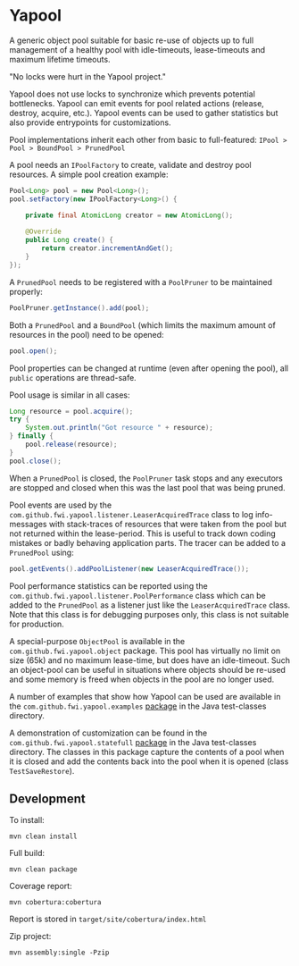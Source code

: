 # Yapool

A generic object pool suitable for basic re-use of objects 
up to full management of a healthy pool with idle-timeouts, lease-timeouts and maximum lifetime timeouts.

"No locks were hurt in the Yapool project."

Yapool does not use locks to synchronize which prevents potential bottlenecks.
Yapool can emit events for pool related actions (release, destroy, acquire, etc.).
Yapool events can be used to gather statistics but also provide entrypoints for customizations.

Pool implementations inherit each other from basic to full-featured: `IPool > Pool > BoundPool > PrunedPool`

A pool needs an `IPoolFactory` to create, validate and destroy pool resources.
A simple pool creation example:

```java
Pool<Long> pool = new Pool<Long>();
pool.setFactory(new IPoolFactory<Long>() {

	private final AtomicLong creator = new AtomicLong();
	
	@Override
	public Long create() {
		return creator.incrementAndGet();
	}
});
```

A `PrunedPool` needs to be registered with a `PoolPruner` to be maintained properly:

```java
PoolPruner.getInstance().add(pool);
```
		
Both a `PrunedPool` and a `BoundPool` (which limits the maximum amount of resources in the pool)
need to be opened:

```java
pool.open();  
```

Pool properties can be changed at runtime (even after opening the pool), all `public` operations are thread-safe.

Pool usage is similar in all cases:

```java
Long resource = pool.acquire();
try {
	System.out.println("Got resource " + resource);
} finally {
	pool.release(resource);
}
pool.close();
```

When a `PrunedPool`  is closed, the `PoolPruner` task stops 
and any executors are stopped and closed when this was the last pool that was being pruned.

Pool events are used by the `com.github.fwi.yapool.listener.LeaserAcquiredTrace` class to log info-messages
with stack-traces of resources that were taken from the pool but not returned within the lease-period.
This is useful to track down coding mistakes or badly behaving application parts.
The tracer can be added to a `PrunedPool` using:

```java
pool.getEvents().addPoolListener(new LeaserAcquiredTrace());
```

Pool performance statistics can be reported using the `com.github.fwi.yapool.listener.PoolPerformance` class
which can be added to the `PrunedPool` as a listener just like the `LeaserAcquiredTrace` class.
Note that this class is for debugging purposes only, this class is not suitable for production.

A special-purpose `ObjectPool` is available in the `com.github.fwi.yapool.object` package.
This pool has virtually no limit on size (65k) and no maximum lease-time, but does have an idle-timeout.
Such an object-pool can be useful in situations where objects should be re-used
and some memory is freed when objects in the pool are no longer used. 

A number of examples that show how Yapool can be used are available in the `com.github.fwi.yapool.examples` 
[package](./src/test/java/com/github/fwi/yapool/examples) in the Java test-classes directory.

A demonstration of customization can be found in the `com.github.fwi.yapool.statefull` 
[package](./src/test/java/com/github/fwi/yapool/statefull) in the Java test-classes directory.
The classes in this package capture the contents of a pool when it is closed 
and add the contents back into the pool when it is opened (class `TestSaveRestore`).  

## Development

To install:

	mvn clean install
	
Full build:

	mvn clean package

Coverage report:

	mvn cobertura:cobertura

Report is stored in `target/site/cobertura/index.html`

Zip project:

	mvn assembly:single -Pzip

